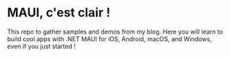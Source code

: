 # MAUI, c'est clair !
This repo to gather samples and demos from my blog. 
Here you will learn to build cool apps with .NET MAUI for iOS, Android, macOS, and Windows, even if you just started !

